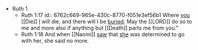 - Ruth 1
	- Ruth 1:17
	  id:: 6762c669-965e-430c-8770-f051e3ef56b1
	  Where [you]([[Naomi]]) [[Die]] [I]([[Ruth]]) will die, and there will I be [buried]([[Bury]]). May the [[LORD]] do so to me and more also if anything but [[Death]] parts me from you."
	- Ruth 1:18
	  And when [[Naomi]] [saw]([[See]]) that [she]([[Ruth]]) was determined to go with her, she said no more.